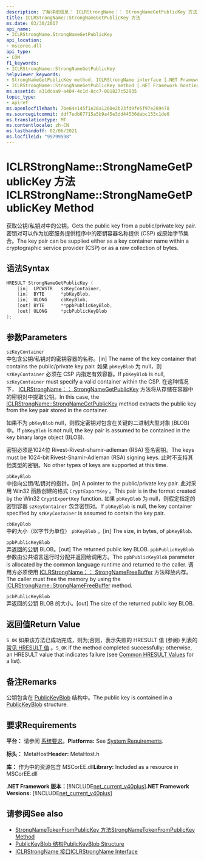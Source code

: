 ```yaml
---
description: 了解详细信息： ICLRStrongName：： StrongNameGetPublicKey 方法
title: ICLRStrongName::StrongNameGetPublicKey 方法
ms.date: 03/30/2017
api_name:
- ICLRStrongName.StrongNameGetPublicKey
api_location:
- mscoree.dll
api_type:
- COM
f1_keywords:
- ICLRStrongName::StrongNameGetPublicKey
helpviewer_keywords:
- StrongNameGetPublicKey method, ICLRStrongName interface [.NET Framework hosting]
- ICLRStrongName::StrongNameGetPublicKey method [.NET Framework hosting]
ms.assetid: a31dcaa9-a404-4c1d-8cc7-081827c52935
topic_type:
- apiref
ms.openlocfilehash: 7be64e145f1e26a1260e2b23fd9fe5f97e289478
ms.sourcegitcommit: ddf7edb67715a5b9a45e3dd44536dabc153c1de0
ms.translationtype: MT
ms.contentlocale: zh-CN
ms.lasthandoff: 02/06/2021
ms.locfileid: "99799598"
---
```

# <a name="iclrstrongnamestrongnamegetpublickey-method"></a><span data-ttu-id="d78c5-103">ICLRStrongName::StrongNameGetPublicKey 方法</span><span class="sxs-lookup"><span data-stu-id="d78c5-103">ICLRStrongName::StrongNameGetPublicKey Method</span></span>

<span data-ttu-id="d78c5-104">获取公钥/私钥对中的公钥。</span><span class="sxs-lookup"><span data-stu-id="d78c5-104">Gets the public key from a public/private key pair.</span></span> <span data-ttu-id="d78c5-105">密钥对可以作为加密服务提供程序中的密钥容器名称提供 (CSP) 或原始字节集合。</span><span class="sxs-lookup"><span data-stu-id="d78c5-105">The key pair can be supplied either as a key container name within a cryptographic service provider (CSP) or as a raw collection of bytes.</span></span>  
  
## <a name="syntax"></a><span data-ttu-id="d78c5-106">语法</span><span class="sxs-lookup"><span data-stu-id="d78c5-106">Syntax</span></span>  
  
```cpp  
HRESULT StrongNameGetPublicKey (
    [in]  LPCWSTR   szKeyContainer,  
    [in]  BYTE      *pbKeyBlob,  
    [in]  ULONG     cbKeyBlob,  
    [out] BYTE      **ppbPublicKeyBlob,  
    [out] ULONG     *pcbPublicKeyBlob  
);  
```  
  
## <a name="parameters"></a><span data-ttu-id="d78c5-107">参数</span><span class="sxs-lookup"><span data-stu-id="d78c5-107">Parameters</span></span>  

 `szKeyContainer`  
 <span data-ttu-id="d78c5-108">中包含公钥/私钥对的密钥容器的名称。</span><span class="sxs-lookup"><span data-stu-id="d78c5-108">[in] The name of the key container that contains the public/private key pair.</span></span> <span data-ttu-id="d78c5-109">如果 `pbKeyBlob` 为 null，则 `szKeyContainer` 必须在 CSP 内指定有效容器。</span><span class="sxs-lookup"><span data-stu-id="d78c5-109">If `pbKeyBlob` is null, `szKeyContainer` must specify a valid container within the CSP.</span></span> <span data-ttu-id="d78c5-110">在这种情况下， [ICLRStrongName：： StrongNameGetPublicKey](iclrstrongname-strongnamegetpublickey-method.md) 方法将从存储在容器中的密钥对中提取公钥。</span><span class="sxs-lookup"><span data-stu-id="d78c5-110">In this case, the [ICLRStrongName::StrongNameGetPublicKey](iclrstrongname-strongnamegetpublickey-method.md) method extracts the public key from the key pair stored in the container.</span></span>  
  
 <span data-ttu-id="d78c5-111">如果不为 `pbKeyBlob` null，则假定密钥对包含在关键的二进制大型对象 (BLOB) 中。</span><span class="sxs-lookup"><span data-stu-id="d78c5-111">If `pbKeyBlob` is not null, the key pair is assumed to be contained in the key binary large object (BLOB).</span></span>  
  
 <span data-ttu-id="d78c5-112">密钥必须是1024位 Rivest-Rivest-shamir-adleman (RSA) 签名密钥。</span><span class="sxs-lookup"><span data-stu-id="d78c5-112">The keys must be 1024-bit Rivest-Shamir-Adleman (RSA) signing keys.</span></span> <span data-ttu-id="d78c5-113">此时不支持其他类型的密钥。</span><span class="sxs-lookup"><span data-stu-id="d78c5-113">No other types of keys are supported at this time.</span></span>  
  
 `pbKeyBlob`  
 <span data-ttu-id="d78c5-114">中指向公钥/私钥对的指针。</span><span class="sxs-lookup"><span data-stu-id="d78c5-114">[in] A pointer to the public/private key pair.</span></span> <span data-ttu-id="d78c5-115">此对采用 Win32 函数创建的格式 `CryptExportKey` 。</span><span class="sxs-lookup"><span data-stu-id="d78c5-115">This pair is in the format created by the Win32 `CryptExportKey` function.</span></span> <span data-ttu-id="d78c5-116">如果 `pbKeyBlob` 为 null，则假定指定的密钥容器 `szKeyContainer` 包含密钥对。</span><span class="sxs-lookup"><span data-stu-id="d78c5-116">If `pbKeyBlob` is null, the key container specified by `szKeyContainer` is assumed to contain the key pair.</span></span>  
  
 `cbKeyBlob`  
 <span data-ttu-id="d78c5-117">中的大小（以字节为单位） `pbKeyBlob` 。</span><span class="sxs-lookup"><span data-stu-id="d78c5-117">[in] The size, in bytes, of `pbKeyBlob`.</span></span>  
  
 `ppbPublicKeyBlob`  
 <span data-ttu-id="d78c5-118">弄返回的公钥 BLOB。</span><span class="sxs-lookup"><span data-stu-id="d78c5-118">[out] The returned public key BLOB.</span></span> <span data-ttu-id="d78c5-119">`ppbPublicKeyBlob`参数由公共语言运行时分配并返回给调用方。</span><span class="sxs-lookup"><span data-stu-id="d78c5-119">The `ppbPublicKeyBlob` parameter is allocated by the common language runtime and returned to the caller.</span></span> <span data-ttu-id="d78c5-120">调用方必须使用 [ICLRStrongName：： StrongNameFreeBuffer](iclrstrongname-strongnamefreebuffer-method.md) 方法释放内存。</span><span class="sxs-lookup"><span data-stu-id="d78c5-120">The caller must free the memory by using the [ICLRStrongName::StrongNameFreeBuffer](iclrstrongname-strongnamefreebuffer-method.md) method.</span></span>  
  
 `pcbPublicKeyBlob`  
 <span data-ttu-id="d78c5-121">弄返回的公钥 BLOB 的大小。</span><span class="sxs-lookup"><span data-stu-id="d78c5-121">[out] The size of the returned public key BLOB.</span></span>  
  
## <a name="return-value"></a><span data-ttu-id="d78c5-122">返回值</span><span class="sxs-lookup"><span data-stu-id="d78c5-122">Return Value</span></span>  

 <span data-ttu-id="d78c5-123">`S_OK` 如果该方法已成功完成，则为;否则，表示失败的 HRESULT 值 (参阅) 列表的 [常见 HRESULT 值](/windows/win32/seccrypto/common-hresult-values) 。</span><span class="sxs-lookup"><span data-stu-id="d78c5-123">`S_OK` if the method completed successfully; otherwise, an HRESULT value that indicates failure (see [Common HRESULT Values](/windows/win32/seccrypto/common-hresult-values) for a list).</span></span>  
  
## <a name="remarks"></a><span data-ttu-id="d78c5-124">备注</span><span class="sxs-lookup"><span data-stu-id="d78c5-124">Remarks</span></span>  

 <span data-ttu-id="d78c5-125">公钥包含在 [PublicKeyBlob](../strong-naming/publickeyblob-structure.md) 结构中。</span><span class="sxs-lookup"><span data-stu-id="d78c5-125">The public key is contained in a [PublicKeyBlob](../strong-naming/publickeyblob-structure.md) structure.</span></span>  
  
## <a name="requirements"></a><span data-ttu-id="d78c5-126">要求</span><span class="sxs-lookup"><span data-stu-id="d78c5-126">Requirements</span></span>  

 <span data-ttu-id="d78c5-127">**平台：** 请参阅 [系统要求](../../get-started/system-requirements.md)。</span><span class="sxs-lookup"><span data-stu-id="d78c5-127">**Platforms:** See [System Requirements](../../get-started/system-requirements.md).</span></span>  
  
 <span data-ttu-id="d78c5-128">**标头：** MetaHost</span><span class="sxs-lookup"><span data-stu-id="d78c5-128">**Header:** MetaHost.h</span></span>  
  
 <span data-ttu-id="d78c5-129">**库：** 作为中的资源包含 MSCorEE.dll</span><span class="sxs-lookup"><span data-stu-id="d78c5-129">**Library:** Included as a resource in MSCorEE.dll</span></span>  
  
 <span data-ttu-id="d78c5-130">**.NET Framework 版本：**[!INCLUDE[net_current_v40plus](../../../../includes/net-current-v40plus-md.md)]</span><span class="sxs-lookup"><span data-stu-id="d78c5-130">**.NET Framework Versions:** [!INCLUDE[net_current_v40plus](../../../../includes/net-current-v40plus-md.md)]</span></span>  
  
## <a name="see-also"></a><span data-ttu-id="d78c5-131">请参阅</span><span class="sxs-lookup"><span data-stu-id="d78c5-131">See also</span></span>

- [<span data-ttu-id="d78c5-132">StrongNameTokenFromPublicKey 方法</span><span class="sxs-lookup"><span data-stu-id="d78c5-132">StrongNameTokenFromPublicKey Method</span></span>](iclrstrongname-strongnametokenfrompublickey-method.md)
- [<span data-ttu-id="d78c5-133">PublicKeyBlob 结构</span><span class="sxs-lookup"><span data-stu-id="d78c5-133">PublicKeyBlob Structure</span></span>](../strong-naming/publickeyblob-structure.md)
- [<span data-ttu-id="d78c5-134">ICLRStrongName 接口</span><span class="sxs-lookup"><span data-stu-id="d78c5-134">ICLRStrongName Interface</span></span>](iclrstrongname-interface.md)
